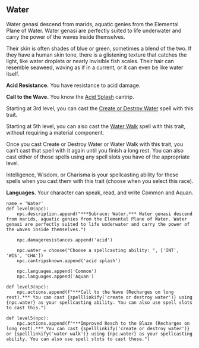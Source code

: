 ## Water
Water genasi descend from marids, aquatic genies from the Elemental Plane of Water. Water genasi are perfectly suited to life underwater and carry the power of the waves inside themselves.

Their skin is often shades of blue or green, sometimes a blend of the two. If they have a human skin tone, there is a glistening texture that catches the light, like water droplets or nearly invisible fish scales. Their hair can resemble seaweed, waving as if in a current, or it can even be like water itself.

**Acid Resistance.** You have resistance to acid damage.

**Call to the Wave.** You know the [Acid Splash](../../Magic/Spells/acid-splash.md) cantrip. 

Starting at 3rd level, you can cast the [Create or Destroy Water](../../Magic/Spells/create-or-destroy-water.md) spell with this trait. 

Starting at 5th level, you can also cast the [Water Walk](../../Magic/Spells/water-walk.md) spell with this trait, without requiring a material component. 

Once you cast Create or Destroy Water or Water Walk with this trait, you can’t cast that spell with it again until you finish a long rest. You can also cast either of those spells using any spell slots you have of the appropriate level.

Intelligence, Wisdom, or Charisma is your spellcasting ability for these spells when you cast them with this trait (choose when you select this race).

**Languages.** Your character can speak, read, and write Common and Aquan.

```
name = 'Water'
def level0(npc):
    npc.description.append("***Subrace: Water.*** Water genasi descend from marids, aquatic genies from the Elemental Plane of Water. Water genasi are perfectly suited to life underwater and carry the power of the waves inside themselves.")

    npc.damageresistances.append('acid')

    npc.water = choose("Choose a spellcasting ability: ", ['INT', 'WIS', 'CHA'])
    npc.cantripsknown.append('acid splash')

    npc.languages.append('Common')
    npc.languages.append('Aquan')

def level3(npc):
    npc.actions.append(f"***Call to the Wave (Recharges on long rest).*** You can cast {spelllinkify('create or destroy water')} using {npc.water} as your spellcasting ability. You can also use spell slots to cast this.")

def level5(npc):
    npc.actions.append(f"***Improved Reach to the Blaze (Recharges on long rest).*** You can cast {spelllinkify('create or destroy water')} or {spelllinkify('water walk')} using {npc.water} as your spellcasting ability. You can also use spell slots to cast these.")
```

